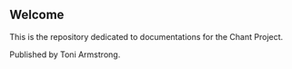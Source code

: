 ## Welcome

This is the repository dedicated to documentations for the Chant Project.

Published by Toni Armstrong.
